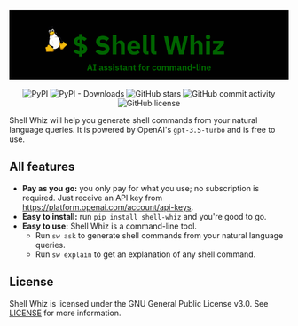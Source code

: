 <p align="center">
  <img src="./images/shell-whiz.png" />
</p>

<p align="center">
  <img src="https://img.shields.io/pypi/v/shell-whiz" alt="PyPI" />
  <img src="https://img.shields.io/pypi/dm/shell-whiz" alt="PyPI - Downloads" />
  <img
    src="https://img.shields.io/github/stars/beimzhan/shell-whiz"
    alt="GitHub stars"
  />
  <img
    src="https://img.shields.io/github/commit-activity/m/beimzhan/shell-whiz"
    alt="GitHub commit activity"
  />
  <img
    src="https://img.shields.io/github/license/beimzhan/shell-whiz"
    alt="GitHub license"
  />
</p>

Shell Whiz will help you generate shell commands from your natural language queries. It is powered by OpenAI's `gpt-3.5-turbo` and is free to use.

## All features
- **Pay as you go:** you only pay for what you use; no subscription is required. Just receive an API key from https://platform.openai.com/account/api-keys.
- **Easy to install:** run `pip install shell-whiz` and you're good to go.
- **Easy to use:** Shell Whiz is a command-line tool.
    - Run `sw ask` to generate shell commands from your natural language queries.
    - Run `sw explain` to get an explanation of any shell command.

## License
Shell Whiz is licensed under the GNU General Public License v3.0. See [LICENSE](LICENSE) for more information.
